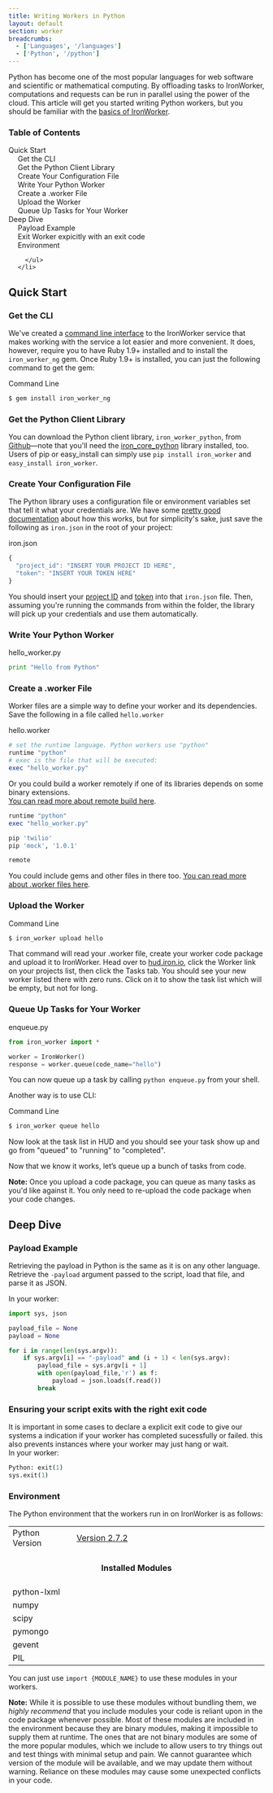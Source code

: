 ```yaml
---
title: Writing Workers in Python
layout: default
section: worker
breadcrumbs:
  - ['Languages', '/languages']
  - ['Python', '/python']
---
```


Python has become one of the most popular languages for web software and scientific or mathematical computing.
By offloading tasks to IronWorker, computations and requests can be run in parallel using the power of the cloud.
This article will get you started writing Python workers, but you should be familiar with the [basics of IronWorker](/worker).

<section id="toc">
  <h3>Table of Contents</h3>
  <ul>
    <li>
      <a href="#quick_start">Quick Start</a>
      <ul>
        <li><a href="#get_the_cli">Get the CLI</a></li>
        <li><a href="#get_the_python_client_library">Get the Python Client Library</a></li>
        <li><a href="#create_your_configuration_file">Create Your Configuration File</a></li>
        <li><a href="#write_your_python_worker">Write Your Python Worker</a></li>
        <li><a href="#create_a_worker_file">Create a .worker File</a></li>
        <li><a href="#upload_the_worker">Upload the Worker</a></li>
        <li><a href="#queue_up_tasks_for_your_worker">Queue Up Tasks for Your Worker</a></li>
      </ul>
    </li>
    <li>
      <a href="#deep_dive">Deep Dive</a>
      <ul>
        <li><a href="#payload_example">Payload Example</a></li>
        <li><a href="#exit_example">Exit Worker expicitly with an exit code</a></li>
        <li><a href="#environment">Environment</a></li>

      </ul>
    </li>
  </ul>
</section>

<h2 id="quick_start">Quick Start</h2>

<h3 id="get_the_cli">Get the CLI</h3>

We've created a [command line interface](/worker/reference/cli) to the IronWorker service
that makes working with the service a lot easier and more convenient.
It does, however, require you to have Ruby 1.9+ installed and to install the `iron_worker_ng` gem.
Once Ruby 1.9+ is installed, you can just the following command to get the gem:

<figcaption><span>Command Line </span></figcaption>


```sh
$ gem install iron_worker_ng
```

<h3 id="get_the_python_client_library">Get the Python Client Library</h3>

You can download the Python client library, `iron_worker_python`,
from [Github](https://github.com/iron-io/iron_worker_python)&mdash;note
that you'll need the [iron_core_python](https://github.com/iron-io/iron_core_python) library installed, too.
Users of pip or easy_install can simply use `pip install iron_worker` and `easy_install iron_worker`.

<h3 id="create_your_configuration_file">Create Your Configuration File</h3>

The Python library uses a configuration file or environment variables set that tell it what your credentials are.
We have some [pretty good documentation](/worker/reference/configuration) about how this works,
but for simplicity's sake, just save the following as `iron.json` in the root of your project:

<figcaption><span>iron.json</span></figcaption>

```js
{
  "project_id": "INSERT YOUR PROJECT ID HERE",
  "token": "INSERT YOUR TOKEN HERE"
}
```

You should insert your [project ID](https://hud.iron.io) and [token](https://hud.iron.io/tokens) into that `iron.json` file.
Then, assuming you're running the commands from within the folder, the library will pick up your credentials and use them automatically.

<h3 id="write_your_python_worker">Write Your Python Worker</h3>

<figcaption><span>hello_worker.py</span></figcaption>

```python
print "Hello from Python"
```

<h3 id="create_a_worker_file">Create a .worker File</h3>

Worker files are a simple way to define your worker and its dependencies. Save the following in a file called `hello.worker`

<figcaption><span>hello.worker</span></figcaption>

```ruby
# set the runtime language. Python workers use "python"
runtime "python"
# exec is the file that will be executed:
exec "hello_worker.py"
```

Or you could build a worker remotely if one of its libraries depends on some binary extensions.      
[You can read more about remote build here](/worker/reference/builds/#remote_build).

```ruby
runtime "python"
exec "hello_worker.py"

pip 'twilio'
pip 'mock', '1.0.1'

remote
```

You could include gems and other files in there too. [You can read more about .worker files here](/worker/reference/dotworker/).

<h3 id="upload_the_worker">Upload the Worker</h3>

<figcaption><span>Command Line</span></figcaption>


```sh
$ iron_worker upload hello
```

That command will read your .worker file, create your worker code package and upload it to IronWorker.
Head over to [hud.iron.io](https://hud.iron.io), click the Worker link on your projects list, then click the Tasks tab.
You should see your new worker listed there with zero runs. Click on it to show the task list which will be empty, but not for long.

<h3 id="queue_up_tasks_for_your_worker">Queue Up Tasks for Your Worker</h3>

<figcaption><span>enqueue.py</span></figcaption>

```python
from iron_worker import *

worker = IronWorker()
response = worker.queue(code_name="hello")
```

You can now queue up a task by calling `python enqueue.py` from your shell.

Another way is to use CLI:

<figcaption><span>Command Line</span></figcaption>


```sh
$ iron_worker queue hello
```

Now look at the task list in HUD and you should see your task show up and go from "queued" to "running" to "completed".

Now that we know it works, let’s queue up a bunch of tasks from code.

<div class="alert">
<p><strong>Note:</strong> Once you upload a code package, you can queue as many tasks as you'd like against it.
You only need to re-upload the code package when your code changes.</p>
</div>

<h2 id="deep_dive">Deep Dive</h2>

<h3 id="payload_example">Payload Example</h3>

Retrieving the payload in Python is the same as it is on any other language.
Retrieve the `-payload` argument passed to the script, load that file, and
parse it as JSON.

In your worker:

```python
import sys, json

payload_file = None
payload = None

for i in range(len(sys.argv)):
    if sys.argv[i] == "-payload" and (i + 1) < len(sys.argv):
        payload_file = sys.argv[i + 1]
        with open(payload_file,'r') as f:
            payload = json.loads(f.read())
        break

```

<h3 id="exit_example">Ensuring your script exits with the right exit code</h3>

It is important in some cases to declare a explicit exit code to give our systems a indication if your worker has completed sucessfully or failed. this also prevents instances where your worker may just hang or wait.  
In your worker:

```python
Python: exit(1)
sys.exit(1)
```

<h3 id="environment">Environment</h3>

The Python environment that the workers run in on IronWorker is as follows:

<table class="reference">
  <tbody>
    <tr>
      <td style="width: 25%;">Python Version</td>
      <td style="width: 75%;"><a href="http://python.org/download/releases/2.7.2/" title="Version 2.7.2">Version 2.7.2</a></td>
    </tr>
    <tr>
      <td colspan="2" style="text-align: center; width: 100%;"><h4 style="padding: 0px;">Installed Modules</h4></td>
    </tr>
    <tr>
      <td>python-lxml</td>
      <td></td>
    </tr>
    <tr>
      <td>numpy</td>
      <td></td>
    </tr>
    <tr>
      <td>scipy</td>
      <td></td>
    </tr>
    <tr>
      <td>pymongo</td>
      <td></td>
    </tr>
    <tr>
      <td>gevent</td>
      <td></td>
    </tr>
    <tr>
      <td>PIL</td>
      <td></td>
    </tr>
  </tbody>
</table>

You can just use `import {MODULE_NAME}` to use these modules in your workers.

<div class="alert">
<p><strong>Note:</strong> While it is possible to use these modules without bundling them, we
<i>highly recommend</i> that you include modules your code is reliant upon in the
code package whenever possible. Most of these modules are included in the
environment because they are binary modules, making it impossible to supply them
at runtime. The ones that are not binary modules are some of the more popular
modules, which we include to allow users to try things out and test things with
minimal setup and pain. We cannot guarantee which version of the module will be
available, and we may update them without warning. Reliance on these modules may
cause some unexpected conflicts in your code.</p>
</div>
